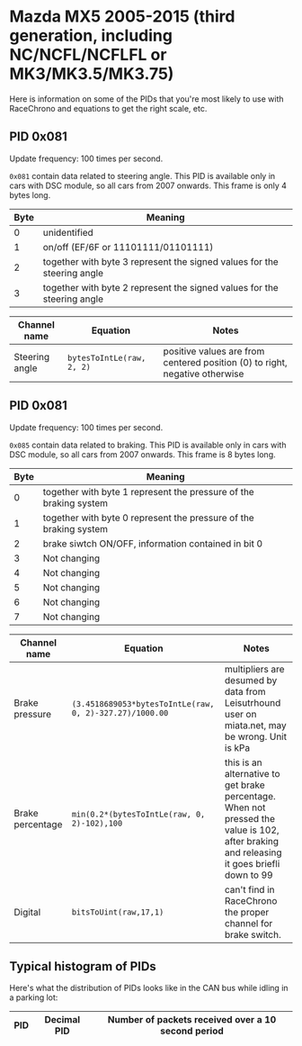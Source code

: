 # Mazda MX5 2005-2015 (third generation, including NC/NCFL/NCFLFL or MK3/MK3.5/MK3.75)

Here is information on some of the PIDs that you're most likely to use with
RaceChrono and equations to get the right scale, etc.

## PID 0x081

Update frequency: 100 times per second.

`0x081` contain data related to steering angle. This PID is available only in
cars with DSC module, so all cars from 2007 onwards.
This frame is only 4 bytes long.

Byte | Meaning
---- | -------
0 | unidentified
1 | on/off (EF/6F or 11101111/01101111)
2 | together with byte 3 represent the signed values for the steering angle
3 | together with byte 2 represent the signed values for the steering angle

Channel name | Equation | Notes
------------ | -------- | -----
Steering angle | `bytesToIntLe(raw, 2, 2)` | positive values are from centered position (0) to right, negative otherwise

## PID 0x081

Update frequency: 100 times per second.

`0x085` contain data related to braking. This PID is available only in
cars with DSC module, so all cars from 2007 onwards.
This frame is 8 bytes long.

Byte | Meaning
---- | -------
0 | together with byte 1 represent the pressure of the braking system
1 | together with byte 0 represent the pressure of the braking system
2 | brake siwtch ON/OFF, information contained in bit 0
3 | Not changing
4 | Not changing
5 | Not changing
6 | Not changing
7 | Not changing

Channel name | Equation | Notes
------------ | -------- | -----
Brake pressure | `(3.4518689053*bytesToIntLe(raw, 0, 2)-327.27)/1000.00` | multipliers are desumed by data from Leisutrhound user on miata.net, may be wrong. Unit is kPa
Brake percentage | `min(0.2*(bytesToIntLe(raw, 0, 2)-102),100` | this is an alternative to get brake percentage. When not pressed the value is 102, after braking and releasing it goes briefli down to 99
Digital | `bitsToUint(raw,17,1)` | can't find in RaceChrono the proper channel for brake switch.


## Typical histogram of PIDs

Here's what the distribution of PIDs looks like in the CAN bus while idling in a
parking lot:

 PID | Decimal PID | Number of packets received over a 10 second period
---- | --- | ---
